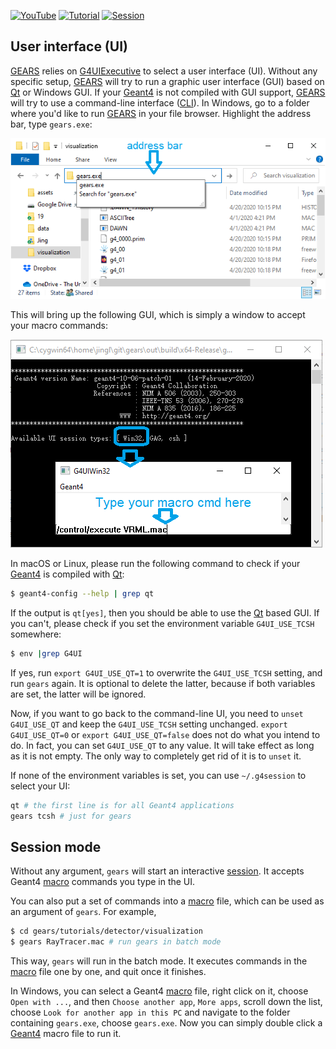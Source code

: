 [![YouTube](https://img.shields.io/badge/You-Tube-red?style=flat)](https://youtube.com/playlist?list=PLw3G-vTgPrdABdR2C4u77jK4YYF5GAoxe)
[![Tutorial](https://img.shields.io/badge/Use-GEARS-yellow?style=flat)](..)
[![Session](https://img.shields.io/badge/Interactive-session-brown?style=flat)](#session-mode)

## User interface (UI)

[GEARS][] relies on [G4UIExecutive][] to select a user interface (UI). Without any specific setup, [GEARS][] will try to run a graphic user interface (GUI) based on [Qt][] or Windows GUI. If your [Geant4][] is not compiled with GUI support, [GEARS][] will try to use a command-line interface ([CLI][]). In Windows, go to a folder where you'd like to run [GEARS][] in your file browser. Highlight the address bar, type `gears.exe`:

![winLaunchGears](winLaunchGears.png)

This will bring up the following GUI, which is simply a window to accept your macro commands:

![winGUI](winGUI.png)

In macOS or Linux, please run the following command to check if your [Geant4][] is compiled with [Qt][]:

```sh
$ geant4-config --help | grep qt
```

If the output is `qt[yes]`, then you should be able to use the [Qt][] based GUI. If you can't, please check if you set the environment variable `G4UI_USE_TCSH` somewhere:

```sh
$ env |grep G4UI
```

If yes, run `export G4UI_USE_QT=1` to overwrite the `G4UI_USE_TCSH` setting, and run `gears` again. It is optional to delete the latter, because if both variables are set, the latter will be ignored.

Now, if you want to go back to the command-line UI, you need to `unset G4UI_USE_QT` and keep the `G4UI_USE_TCSH` setting unchanged. `export G4UI_USE_QT=0` or `export G4UI_USE_QT=false` does not do what you intend to do. In fact, you can set `G4UI_USE_QT` to any value. It will take effect as long as it is not empty. The only way to completely get rid of it is to `unset` it.

If none of the environment variables is set, you can use `~/.g4session` to select your UI:

```sh
qt # the first line is for all Geant4 applications
gears tcsh # just for gears
```

## Session mode

Without any argument, `gears` will start an interactive [session][]. It accepts Geant4 [macro][] commands you type in the UI.

You can also put a set of commands into a [macro][] file, which can be used as an argument of `gears`. For example,

```sh
$ cd gears/tutorials/detector/visualization
$ gears RayTracer.mac # run gears in batch mode
```

This way, `gears` will run in the batch mode. It executes commands in the [macro][] file one by one, and quit once it finishes.

In Windows, you can select a Geant4 [macro][] file, right click on it, choose `Open with ...`, and then `Choose another app`, `More apps`, scroll down the list, choose `Look for another app in this PC` and navigate to the folder containing `gears.exe`, choose `gears.exe`. Now you can simply double click a [Geant4][] macro file to run it.

[GEARS]: https://github.com/jintonic/gears
[G4UIExecutive]: http://geant4-userdoc.web.cern.ch/geant4-userdoc/UsersGuides/ForApplicationDeveloper/html/GettingStarted/graphicalUserInterface.html#how-to-select-interface-in-your-applications
[Qt]: https://www.qt.io
[CLI]: http://geant4-userdoc.web.cern.ch/geant4-userdoc/UsersGuides/ForApplicationDeveloper/html/GettingStarted/graphicalUserInterface.html#g4uiterminal
[Geant4]: http://geant4.cern.ch
[session]: http://geant4-userdoc.web.cern.ch/geant4-userdoc/UsersGuides/ForApplicationDeveloper/html/GettingStarted/graphicalUserInterface.html
[macro]:http://geant4-userdoc.web.cern.ch/geant4-userdoc/UsersGuides/ForApplicationDeveloper/html/Control/commands.html
